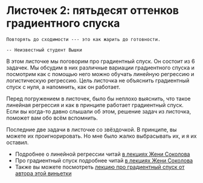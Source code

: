 # Листочек 2: пятьдесят оттенков градиентного спуска

```{epigraph}
Повторять до сходимости --- это как жарить до готовности.

-- Неизвестный студент Вышки
```

В этом листочке мы поговорим про градиентный спуск. Он состоит из 6 задачек. Мы обсудим в них различные вариации градиентного спуска и посмотрим как с помощью него можно обучать линейную регрессию и логистическую регрессию. Цель листочка не объяснить градиентный спуск с нуля, а напомнить, как он работает. 

Перед погружением в листочек, было бы неплохо выяснить, что такое линейная регрессия и как в принципе работает градиентный спуск. Если вы когда-то давно слышали об этом, решение задач из листочка, поможет вам обо всём вспомнить. 

Последние две задачи в листочке со звёздочкой. В принципе, вы можете их проигнорировать. Но мне было жалко выбрасывать их, и я их оставил. 


- Подробнее о линейной регрессии читай [в лекциях Жени Соколова](https://github.com/esokolov/ml-course-hse/blob/master/2021-fall/lecture-notes/lecture02-linregr.pdf)
- Про градиентный спуск подробнее читай [в лекциях Жени Соколова](https://github.com/esokolov/ml-course-hse/blob/master/2021-fall/lecture-notes/lecture03-linregr.pdf)
- Также вы можете посмотреть [лекцию про градиентный спуск от автора этой виньетки](https://www.youtube.com/watch?v=PkmqD6pt7mw&list=PLNKXA-74YGLi1CwK4f4w6Gf595D2Xi1k9&index=3)
